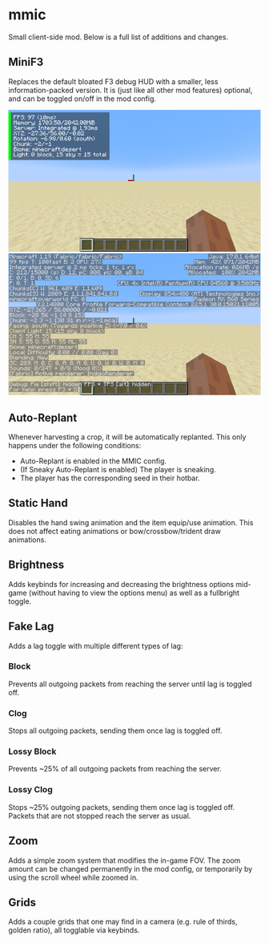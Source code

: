 # mmic

Small client-side mod. Below is a full list of additions and changes.

## MiniF3

Replaces the default bloated F3 debug HUD with a smaller, less information-packed
version. It is (just like all other mod features) optional, and can be toggled
on/off in the mod config.

![Minimised Debug HUD](f3mini.png) ![Default Debug HUD](f3default.png)

## Auto-Replant

Whenever harvesting a crop, it will be automatically replanted. This only
happens under the following conditions:

* Auto-Replant is enabled in the MMIC config.
* (If Sneaky Auto-Replant is enabled) The player is sneaking.
* The player has the corresponding seed in their hotbar.

## Static Hand

Disables the hand swing animation and the item equip/use animation. This does
not affect eating animations or bow/crossbow/trident draw animations.

## Brightness

Adds keybinds for increasing and decreasing the brightness options mid-game
(without having to view the options menu) as well as a fullbright toggle.

## Fake Lag

Adds a lag toggle with multiple different types of lag:

### Block

Prevents all outgoing packets from reaching the server until lag is toggled off.

### Clog

Stops all outgoing packets, sending them once lag is toggled off.

### Lossy Block

Prevents ~25% of all outgoing packets from reaching the server.

### Lossy Clog

Stops ~25% outgoing packets, sending them once lag is toggled off. Packets that
are not stopped reach the server as usual.

## Zoom

Adds a simple zoom system that modifies the in-game FOV. The zoom amount can be
changed permanently in the mod config, or temporarily by using the scroll wheel
while zoomed in.

## Grids

Adds a couple grids that one may find in a camera (e.g. rule of thirds, golden
ratio), all togglable via keybinds.
